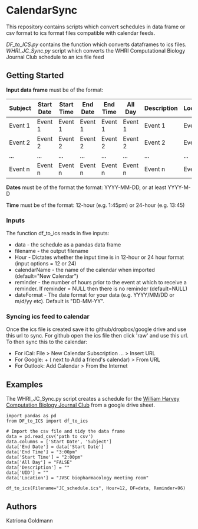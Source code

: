 # CalendarSync

This repository contains scripts which convert schedules in data frame or csv format to ics format files compatible with calendar feeds. 

*DF_to_ICS.py* contains the function which converts dataframes to ics files.
*WHRI_JC_Sync.py* script which converts the WHRI Computational Biology Journal Club schedule to an ics file feed

## Getting Started
**Input data frame** must be of the format:

| Subject       | Start Date | Start Time | End Date | End Time | All Day | Description | Location | UID |
| ------------- | ---------- | ---------- | -------- | -------- | ------- | ----------- | -------- | --- |
| Event 1 | Event 1 | Event 1 | Event 1 | Event 1 | Event 1 | Event 1 | Event 1 | Event 1 |
| Event 2 | Event 2 | Event 2 | Event 2 | Event 2 | Event 2 | Event 2 | Event 2 | Event 2 |
| ... | ... | ... | ... | ... | ... | ... | ... | ... |
| Event n | Event n | Event n | Event n | Event n | Event n | Event n | Event n | Event n |

**Dates** must be of the format the format:  YYYY-MM-DD, or at least YYYY-M-D

**Time** must be of the format: 12-hour (e.g. 1:45pm) or 24-hour (e.g. 13:45)

### Inputs
The function df_to_ics reads in five inputs:
* data - the schedule as a pandas data frame 
* filename - the output filename
* Hour - Dictates whether the input time is in 12-hour or 24 hour format (input options = 12 or 24)
* calendarName - the name of the calendar when imported (default="New Calendar")
* reminder - the number of hours prior to the event at which to receive a reminder. If reminder = NULL then there is no reminder (default=NULL)
* dateFormat - The date format for your data (e.g. YYYY/MM/DD or m/d/yy etc). Default is "DD-MM-YY". 

### Syncing ics feed to calendar
Once the ics file is created save it to github/dropbox/google drive and use this url to sync. For github open the ics file then click 'raw' and use this url. To then sync this to the calendar:
* For iCal: File > New Calendar Subscription ... > Insert URL
* For Google: + ( next to Add a friend's calendar) > From URL 
* For Outlook: Add Calendar > From the Internet

## Examples
The WHRI_JC_Sync.py script creates a schedule for the [William Harvey Computation Biology Journal Club](https://whricompbio.github.io) from a google drive sheet. 

```
import pandas as pd
from DF_to_ICS import df_to_ics

# Import the csv file and tidy the data frame
data = pd.read_csv('path to csv')
data.columns = ['Start Date', 'Subject']
data['End Date'] = data['Start Date']
data['End Time'] = "3:00pm"
data['Start Time'] = "2:00pm"
data['All Day'] = "FALSE"
data['Description'] = ""
data['UID'] = ""
data['Location'] = "JVSC biopharmacology meeting room"

df_to_ics(Filename="JC_schedule.ics", Hour=12, DF=data, Reminder=96)
```


## Authors
Katriona Goldmann
